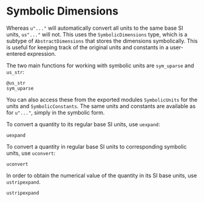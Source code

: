 # Symbolic Dimensions

Whereas `u"..."` will automatically convert all units to the same
base SI units, `us"..."` will not. This uses the `SymbolicDimensions`
type, which is a subtype of `AbstractDimensions` that stores the
dimensions symbolically. This is useful for keeping track of the
original units and constants in a user-entered expression.

The two main functions for working with symbolic
units are `sym_uparse` and `us_str`:

```@docs
@us_str
sym_uparse
```

You can also access these from the exported modules
`SymbolicUnits` for the units and `SymbolicConstants`.
The same units and constants are available as for `u"..."`,
simply in the symbolic form.


To convert a quantity to its regular base SI units, use `uexpand`:

```@docs
uexpand
```

To convert a quantity in regular base SI units to corresponding symbolic units, use `uconvert`:

```@docs
uconvert
```

In order to obtain the numerical value of the quantity in its SI base units, use `ustripexpand`.

```@docs
ustripexpand
```
